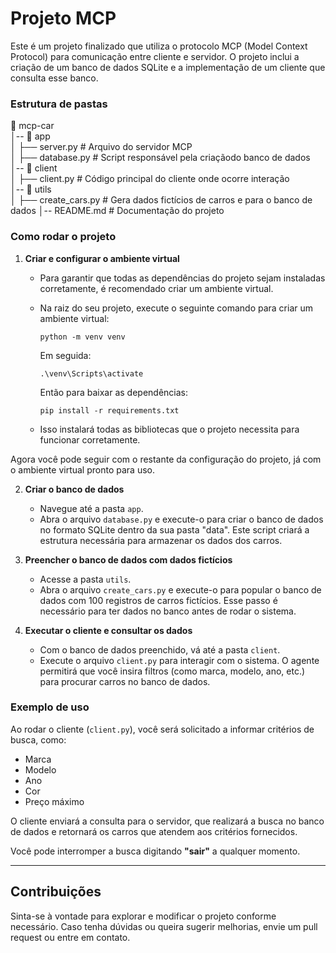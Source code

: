 # Projeto MCP

Este é um projeto finalizado que utiliza o protocolo MCP (Model Context Protocol) para comunicação entre cliente e servidor. O projeto inclui a criação de um banco de dados SQLite e a implementação de um cliente que consulta esse banco.

### Estrutura de pastas

📁 mcp-car   
│-- 📂 app  
│   ├── server.py  # Arquivo do servidor MCP   
│   ├── database.py  # Script responsável pela criaçãodo banco de dados  
│-- 📂 client  
│   ├── client.py  # Código principal do cliente onde ocorre interação  
│-- 📂 utils  
│   ├── create_cars.py  # Gera dados fictícios de carros e para o banco de dados
│-- README.md  # Documentação do projeto

### Como rodar o projeto

1. **Criar e configurar o ambiente virtual**

   - Para garantir que todas as dependências do projeto sejam instaladas corretamente, é recomendado criar um ambiente virtual. 
   - Na raiz do seu projeto, execute o seguinte comando para criar um ambiente virtual:

      `python -m venv venv`
   
      Em seguida:
      
      `.\venv\Scripts\activate`

      Então para baixar as dependências:

      `pip install -r requirements.txt`
   - Isso instalará todas as bibliotecas que o projeto necessita para funcionar corretamente.

Agora você pode seguir com o restante da configuração do projeto, já com o ambiente virtual pronto para uso.


2. **Criar o banco de dados**
   - Navegue até a pasta `app`.
   - Abra o arquivo `database.py` e execute-o para criar o banco de dados no formato SQLite dentro da sua pasta "data". Este script criará a estrutura necessária para armazenar os dados dos carros.

3. **Preencher o banco de dados com dados fictícios**
   - Acesse a pasta `utils`.
   - Abra o arquivo `create_cars.py` e execute-o para popular o banco de dados com 100 registros de carros fictícios. Esse passo é necessário para ter dados no banco antes de rodar o sistema.

4. **Executar o cliente e consultar os dados**
   - Com o banco de dados preenchido, vá até a pasta `client`.
   - Execute o arquivo `client.py` para interagir com o sistema. O agente permitirá que você insira filtros (como marca, modelo, ano, etc.) para procurar carros no banco de dados.

### Exemplo de uso

Ao rodar o cliente (`client.py`), você será solicitado a informar critérios de busca, como:

- Marca
- Modelo
- Ano
- Cor
- Preço máximo

O cliente enviará a consulta para o servidor, que realizará a busca no banco de dados e retornará os carros que atendem aos critérios fornecidos.

Você pode interromper a busca digitando **"sair"** a qualquer momento.

---

## Contribuições

Sinta-se à vontade para explorar e modificar o projeto conforme necessário. Caso tenha dúvidas ou queira sugerir melhorias, envie um pull request ou entre em contato.